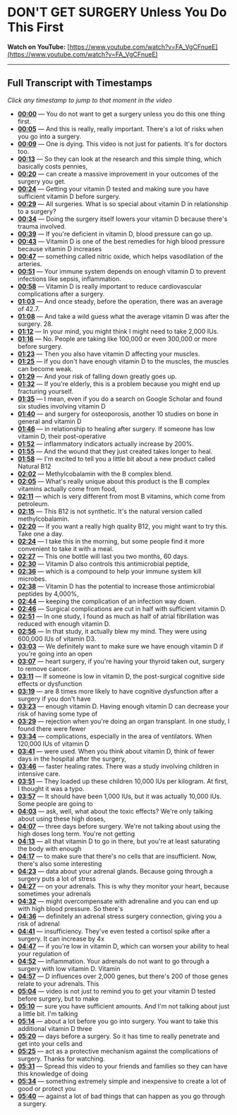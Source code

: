 # DON'T GET SURGERY Unless You Do This First

**Watch on YouTube:** [https://www.youtube.com/watch?v=FA_VgCFnueE](https://www.youtube.com/watch?v=FA_VgCFnueE)

---

## Full Transcript with Timestamps

*Click any timestamp to jump to that moment in the video*

- **[00:00](https://www.youtube.com/watch?v=FA_VgCFnueE&t=0s)** — You do not want to get a surgery unless you do this one thing first.
- **[00:05](https://www.youtube.com/watch?v=FA_VgCFnueE&t=5s)** — And this is really, really important. There's a lot of risks when you go into a surgery.
- **[00:09](https://www.youtube.com/watch?v=FA_VgCFnueE&t=9s)** — One is dying. This video is not just for patients. It's for doctors too.
- **[00:13](https://www.youtube.com/watch?v=FA_VgCFnueE&t=13s)** — So they can look at the research and this simple thing, which basically costs pennies,
- **[00:20](https://www.youtube.com/watch?v=FA_VgCFnueE&t=20s)** — can create a massive improvement in your outcomes of the surgery you get.
- **[00:24](https://www.youtube.com/watch?v=FA_VgCFnueE&t=24s)** — Getting your vitamin D tested and making sure you have sufficient vitamin D before surgery.
- **[00:29](https://www.youtube.com/watch?v=FA_VgCFnueE&t=29s)** — All surgeries. What is so special about vitamin D in relationship to a surgery?
- **[00:34](https://www.youtube.com/watch?v=FA_VgCFnueE&t=34s)** — Doing the surgery itself lowers your vitamin D because there's trauma involved.
- **[00:39](https://www.youtube.com/watch?v=FA_VgCFnueE&t=39s)** — If you're deficient in vitamin D, blood pressure can go up.
- **[00:43](https://www.youtube.com/watch?v=FA_VgCFnueE&t=43s)** — Vitamin D is one of the best remedies for high blood pressure because vitamin D increases
- **[00:47](https://www.youtube.com/watch?v=FA_VgCFnueE&t=47s)** — something called nitric oxide, which helps vasodilation of the arteries.
- **[00:51](https://www.youtube.com/watch?v=FA_VgCFnueE&t=51s)** — Your immune system depends on enough vitamin D to prevent infections like sepsis, inflammation.
- **[00:58](https://www.youtube.com/watch?v=FA_VgCFnueE&t=58s)** — Vitamin D is really important to reduce cardiovascular complications after a surgery.
- **[01:03](https://www.youtube.com/watch?v=FA_VgCFnueE&t=63s)** — And once steady, before the operation, there was an average of 42.7.
- **[01:08](https://www.youtube.com/watch?v=FA_VgCFnueE&t=68s)** — And take a wild guess what the average vitamin D was after the surgery. 28.
- **[01:12](https://www.youtube.com/watch?v=FA_VgCFnueE&t=72s)** — In your mind, you might think I might need to take 2,000 IUs.
- **[01:16](https://www.youtube.com/watch?v=FA_VgCFnueE&t=76s)** — No. People are taking like 100,000 or even 300,000 or more before surgery.
- **[01:23](https://www.youtube.com/watch?v=FA_VgCFnueE&t=83s)** — Then you also have vitamin D affecting your muscles.
- **[01:25](https://www.youtube.com/watch?v=FA_VgCFnueE&t=85s)** — If you don't have enough vitamin D to the muscles, the muscles can become weak.
- **[01:29](https://www.youtube.com/watch?v=FA_VgCFnueE&t=89s)** — And your risk of falling down greatly goes up.
- **[01:32](https://www.youtube.com/watch?v=FA_VgCFnueE&t=92s)** — If you're elderly, this is a problem because you might end up fracturing yourself.
- **[01:35](https://www.youtube.com/watch?v=FA_VgCFnueE&t=95s)** — I mean, even if you do a search on Google Scholar and found six studies involving vitamin D
- **[01:40](https://www.youtube.com/watch?v=FA_VgCFnueE&t=100s)** — and surgery for osteoporosis, another 10 studies on bone in general and vitamin D
- **[01:46](https://www.youtube.com/watch?v=FA_VgCFnueE&t=106s)** — in relationship to healing after surgery. If someone has low vitamin D, their post-operative
- **[01:52](https://www.youtube.com/watch?v=FA_VgCFnueE&t=112s)** — inflammatory indicators actually increase by 200%.
- **[01:55](https://www.youtube.com/watch?v=FA_VgCFnueE&t=115s)** — And the wound that they just created takes longer to heal.
- **[01:58](https://www.youtube.com/watch?v=FA_VgCFnueE&t=118s)** — I'm excited to tell you a little bit about a new product called Natural B12
- **[02:02](https://www.youtube.com/watch?v=FA_VgCFnueE&t=122s)** — Methylcobalamin with the B complex blend.
- **[02:05](https://www.youtube.com/watch?v=FA_VgCFnueE&t=125s)** — What's really unique about this product is the B complex vitamins actually come from food,
- **[02:11](https://www.youtube.com/watch?v=FA_VgCFnueE&t=131s)** — which is very different from most B vitamins, which come from petroleum.
- **[02:15](https://www.youtube.com/watch?v=FA_VgCFnueE&t=135s)** — This B12 is not synthetic. It's the natural version called methylcobalamin.
- **[02:20](https://www.youtube.com/watch?v=FA_VgCFnueE&t=140s)** — If you want a really high quality B12, you might want to try this. Take one a day.
- **[02:24](https://www.youtube.com/watch?v=FA_VgCFnueE&t=144s)** — I take this in the morning, but some people find it more convenient to take it with a meal.
- **[02:27](https://www.youtube.com/watch?v=FA_VgCFnueE&t=147s)** — This one bottle will last you two months, 60 days.
- **[02:30](https://www.youtube.com/watch?v=FA_VgCFnueE&t=150s)** — Vitamin D also controls this antimicrobial peptide,
- **[02:36](https://www.youtube.com/watch?v=FA_VgCFnueE&t=156s)** — which is a compound to help your immune system kill microbes.
- **[02:38](https://www.youtube.com/watch?v=FA_VgCFnueE&t=158s)** — Vitamin D has the potential to increase those antimicrobial peptides by 4,000%,
- **[02:44](https://www.youtube.com/watch?v=FA_VgCFnueE&t=164s)** — keeping the complication of an infection way down.
- **[02:46](https://www.youtube.com/watch?v=FA_VgCFnueE&t=166s)** — Surgical complications are cut in half with sufficient vitamin D.
- **[02:51](https://www.youtube.com/watch?v=FA_VgCFnueE&t=171s)** — In one study, I found as much as half of atrial fibrillation was reduced with enough vitamin D.
- **[02:56](https://www.youtube.com/watch?v=FA_VgCFnueE&t=176s)** — In that study, it actually blew my mind. They were using 600,000 IUs of vitamin D3.
- **[03:03](https://www.youtube.com/watch?v=FA_VgCFnueE&t=183s)** — We definitely want to make sure we have enough vitamin D if you're going into an open
- **[03:07](https://www.youtube.com/watch?v=FA_VgCFnueE&t=187s)** — heart surgery, if you're having your thyroid taken out, surgery to remove cancer.
- **[03:11](https://www.youtube.com/watch?v=FA_VgCFnueE&t=191s)** — If someone is low in vitamin D, the post-surgical cognitive side effects or dysfunction
- **[03:19](https://www.youtube.com/watch?v=FA_VgCFnueE&t=199s)** — are 8 times more likely to have cognitive dysfunction after a surgery if you don't have
- **[03:23](https://www.youtube.com/watch?v=FA_VgCFnueE&t=203s)** — enough vitamin D. Having enough vitamin D can decrease your risk of having some type of
- **[03:29](https://www.youtube.com/watch?v=FA_VgCFnueE&t=209s)** — rejection when you're doing an organ transplant. In one study, I found there were fewer
- **[03:34](https://www.youtube.com/watch?v=FA_VgCFnueE&t=214s)** — complications, especially in the area of ventilators. When 120,000 IUs of vitamin D
- **[03:41](https://www.youtube.com/watch?v=FA_VgCFnueE&t=221s)** — were used. When you think about vitamin D, think of fewer days in the hospital after the surgery,
- **[03:46](https://www.youtube.com/watch?v=FA_VgCFnueE&t=226s)** — faster healing rates. There was a study involving children in intensive care.
- **[03:51](https://www.youtube.com/watch?v=FA_VgCFnueE&t=231s)** — They loaded up these children 10,000 IUs per kilogram. At first, I thought it was a typo.
- **[03:57](https://www.youtube.com/watch?v=FA_VgCFnueE&t=237s)** — It should have been 1,000 IUs, but it was actually 10,000 IUs. Some people are going to
- **[04:03](https://www.youtube.com/watch?v=FA_VgCFnueE&t=243s)** — ask, well, what about the toxic effects? We're only talking about using these high doses,
- **[04:07](https://www.youtube.com/watch?v=FA_VgCFnueE&t=247s)** — three days before surgery. We're not talking about using the high doses long term. You're not getting
- **[04:13](https://www.youtube.com/watch?v=FA_VgCFnueE&t=253s)** — all that vitamin D to go in there, but you're at least saturating the body with enough
- **[04:17](https://www.youtube.com/watch?v=FA_VgCFnueE&t=257s)** — to make sure that there's no cells that are insufficient. Now, there's also some interesting
- **[04:23](https://www.youtube.com/watch?v=FA_VgCFnueE&t=263s)** — data about your adrenal glands. Because going through a surgery puts a lot of stress
- **[04:27](https://www.youtube.com/watch?v=FA_VgCFnueE&t=267s)** — on your adrenals. This is why they monitor your heart, because sometimes your adrenals
- **[04:32](https://www.youtube.com/watch?v=FA_VgCFnueE&t=272s)** — might overcompensate with adrenaline and you can end up with high blood pressure. So there's
- **[04:36](https://www.youtube.com/watch?v=FA_VgCFnueE&t=276s)** — definitely an adrenal stress surgery connection, giving you a risk of adrenal
- **[04:41](https://www.youtube.com/watch?v=FA_VgCFnueE&t=281s)** — insufficiency. They've even tested a cortisol spike after a surgery. It can increase by 4x
- **[04:47](https://www.youtube.com/watch?v=FA_VgCFnueE&t=287s)** — if you're low in vitamin D, which can worsen your ability to heal your regulation of
- **[04:52](https://www.youtube.com/watch?v=FA_VgCFnueE&t=292s)** — inflammation. Your adrenals do not want to go through a surgery with low vitamin D. Vitamin
- **[04:57](https://www.youtube.com/watch?v=FA_VgCFnueE&t=297s)** — D influences over 2,000 genes, but there's 200 of those genes relate to your adrenals. This
- **[05:04](https://www.youtube.com/watch?v=FA_VgCFnueE&t=304s)** — video is not just to remind you to get your vitamin D tested before surgery, but to make
- **[05:10](https://www.youtube.com/watch?v=FA_VgCFnueE&t=310s)** — sure you have sufficient amounts. And I'm not talking about just a little bit. I'm talking
- **[05:14](https://www.youtube.com/watch?v=FA_VgCFnueE&t=314s)** — about a lot before you go into surgery. You want to take this additional vitamin D three
- **[05:20](https://www.youtube.com/watch?v=FA_VgCFnueE&t=320s)** — days before a surgery. So it has time to really penetrate and get into your cells and
- **[05:25](https://www.youtube.com/watch?v=FA_VgCFnueE&t=325s)** — act as a protective mechanism against the complications of surgery. Thanks for watching.
- **[05:31](https://www.youtube.com/watch?v=FA_VgCFnueE&t=331s)** — Spread this video to your friends and families so they can have this knowledge of doing
- **[05:34](https://www.youtube.com/watch?v=FA_VgCFnueE&t=334s)** — something extremely simple and inexpensive to create a lot of good or protect you
- **[05:40](https://www.youtube.com/watch?v=FA_VgCFnueE&t=340s)** — against a lot of bad things that can happen as you go through a surgery.
